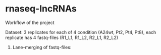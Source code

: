 # rnaseq-lncRNAs

Workflow of the project

Dataset: 3 replicates for each of 4 condition (A24wt, Pt2, Pt4, Pt8), each replicate has 4 fastq-files (R1_L1, R1_L2, R2_L1, R2_L2) 

1. Lane-merging of fastq-files: 

